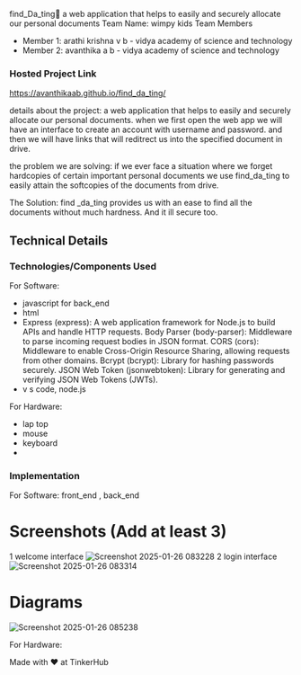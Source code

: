  find_Da_ting🎯
a web application that helps to easily and securely allocate our personal documents
Team Name: wimpy kids
Team Members
- Member 1: arathi krishna v b - vidya academy of science and technology
- Member 2: avanthika a b -  vidya academy of science and technology


### Hosted Project Link
https://avanthikaab.github.io/find_da_ting/

details about the project: a web application that helps to easily and securely allocate our personal documents. when we first open the web app we will have an interface to create an account with username and password. and then we will have links that will reditrect us into the specified document in drive.

the problem we are solving: if we ever face a situation where we forget hardcopies of certain important personal documents we use find_da_ting to easily attain the softcopies of the documents from drive.

The Solution: find _da_ting provides us with an ease to find all the documents without much hardness. And it ill secure too.

## Technical Details
### Technologies/Components Used
For Software:
- javascript for back_end
- html 
- Express (express): A web application framework for Node.js to build APIs and handle HTTP requests.
Body Parser (body-parser): Middleware to parse incoming request bodies in JSON format.
CORS (cors): Middleware to enable Cross-Origin Resource Sharing, allowing requests from other domains.
Bcrypt (bcrypt): Library for hashing passwords securely.
JSON Web Token (jsonwebtoken): Library for generating and verifying JSON Web Tokens (JWTs).
- v s code, node.js

For Hardware:
- lap top
- mouse
- keyboard
- 
### Implementation
For Software: front_end , back_end

# Screenshots (Add at least 3)

1 welcome interface
![Screenshot 2025-01-26 083228](https://github.com/user-attachments/assets/84e1dfa4-2907-4889-b262-51fc0a7d4c14)
2 login interface
![Screenshot 2025-01-26 083314](https://github.com/user-attachments/assets/57fca363-866a-420e-93ee-47fa5e340477)

# Diagrams

![Screenshot 2025-01-26 085238](https://github.com/user-attachments/assets/5c95098b-ff2b-4c2a-bf0a-03878f867d99)

For Hardware:


Made with ❤️ at TinkerHub
